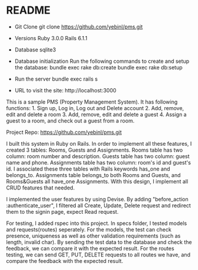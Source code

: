 # README

* Git Clone
    git clone https://github.com/yebinl/pms.git

* Versions
    Ruby 3.0.0
    Rails 6.1.1

* Database 
    sqlite3

* Database initialization
    Run the following commands to create and setup the database:
    bundle exec rake db:create
    bundle exec rake db:setup

* Run the server
    bundle exec rails s

* URL to visit the site:
    http://localhost:3000

This is a sample PMS (Property Management System). It has following functions: 1. Sign up, Log in, Log out and Delete account 2. Add, remove, edit and delete a room 3. Add, remove, edit and delete a guest 4. Assign a guest to a room, and check out a guest from a room.

Project Repo: https://github.com/yebinl/pms.git

I built this system in Ruby on Rails. In order to implement all these features, I created 3 tables: Rooms, Guests and Assignments. Rooms table has two column: room number and description. Guests table has two column: guest name and phone. Assignments table has two column: room's id and guest's id. I associated these three tables with Rails keywords has_one and belongs_to. Assignments table belongs_to both Rooms and Guests, and Rooms&Guests all have_one Assignments. With this design, I implement all CRUD features that needed.

I implemented the user features by using Devise. By adding "before_action :authenticate_user", I filtered all Create, Update, Delete request and redirect them to the signin page, expect Read request.

For testing, I added rspec into this project. In specs folder, I tested models and requests(routes) seperately. For the models, the test can check presence, uniqueness as well as other validation requirements (such as length, invalid char). By sending the test data to the database and check the feedback, we can compare it with the expected result. For the routes testing, we can send GET, PUT, DELETE requests to all routes we have, and compare the feedback with the expected result.